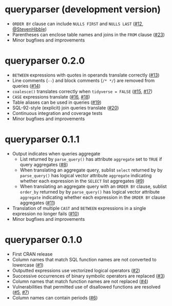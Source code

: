 # queryparser (development version)

* `ORDER BY` clause can include `NULLS FIRST` and `NULLS LAST` ([#12](https://github.com/ianmcook/queryparser/issues/12), [\@StevenHibble](https://github.com/StevenHibble))
* Parentheses can enclose table names and joins in the `FROM` clause ([#23](https://github.com/ianmcook/queryparser/issues/23))
* Minor bugfixes and improvements

# queryparser 0.2.0

* `BETWEEN` expressions with quotes in operands translate correctly ([#13](https://github.com/ianmcook/queryparser/issues/13))
* Line comments (`--`) and block comments (`/* */`) are removed from queries ([#14](https://github.com/ianmcook/queryparser/issues/14))
* `coalesce()` translates correctly when `tidyverse = FALSE` ([#15](https://github.com/ianmcook/queryparser/issues/15), [#17](https://github.com/ianmcook/queryparser/issues/17))
* `CASE` expressions translate ([#16](https://github.com/ianmcook/queryparser/issues/16), [#18](https://github.com/ianmcook/queryparser/issues/18))
* Table aliases can be used in queries ([#19](https://github.com/ianmcook/queryparser/issues/19))
* SQL-92-style (explicit) join queries translate ([#20](https://github.com/ianmcook/queryparser/issues/20))
* Continuous integration and coverage tests
* Minor bugfixes and improvements

# queryparser 0.1.1

* Output indicates when queries aggregate
  * List returned by `parse_query()` has attribute `aggregate` set to `TRUE` if query aggregates ([#8](https://github.com/ianmcook/queryparser/issues/8))
  * When translating an aggregate query, sublist `select` returned by by `parse_query()` has logical vector attribute `aggregate` indicating whether each expression in the `SELECT` list aggregates ([#9](https://github.com/ianmcook/queryparser/issues/9))
  * When translating an aggregate query with an `ORDER BY` clause, sublist `order_by` returned by by `parse_query()` has logical vector attribute `aggregate` indicating whether each expression in the `ORDER BY` clause aggregates ([#11](https://github.com/ianmcook/queryparser/issues/11))
* Translation of multiple `CAST` and `BETWEEN` expressions in a single expression no longer fails  ([#10](https://github.com/ianmcook/queryparser/issues/10))
* Minor bugfixes and improvements

# queryparser 0.1.0

* First CRAN release
* Column names that match SQL function names are not converted to lowercase ([#1](https://github.com/ianmcook/queryparser/issues/1))
* Outputted expressions use vectorized logical operators ([#2](https://github.com/ianmcook/queryparser/issues/2))
* Successive occurrences of binary symbolic operators are replaced ([#3](https://github.com/ianmcook/queryparser/issues/3))
* Column names that match function names are not replaced ([#4](https://github.com/ianmcook/queryparser/issues/4))
* Vulnerabilities that permitted use of disallowed functions are resolved ([#5](https://github.com/ianmcook/queryparser/issues/5), [#7](https://github.com/ianmcook/queryparser/issues/7))
* Column names can contain periods ([#6](https://github.com/ianmcook/queryparser/issues/6))

